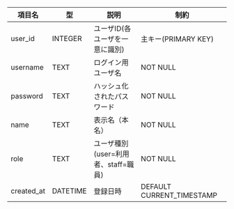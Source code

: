 | 項目名 | 型 | 説明 | 制約 |
|-|-|-|-|
| user_id | INTEGER | ユーザID(各ユーザを一意に識別) | 主キー(PRIMARY KEY) |
| username | TEXT | ログイン用ユーザ名 | NOT NULL |
| password | TEXT | ハッシュ化されたパスワード | NOT NULL |
| name | TEXT | 表示名（本名） | NOT NULL |
| role | TEXT | ユーザ種別(user=利用者、staff=職員) | NOT NULL |
| created_at | DATETIME | 登録日時 | DEFAULT CURRENT_TIMESTAMP |